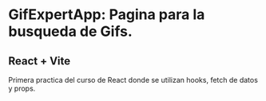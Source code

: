 # GifExpertApp: Pagina para la busqueda de Gifs.
## React + Vite

Primera practica del curso de React donde se utilizan hooks, fetch de datos y props.

